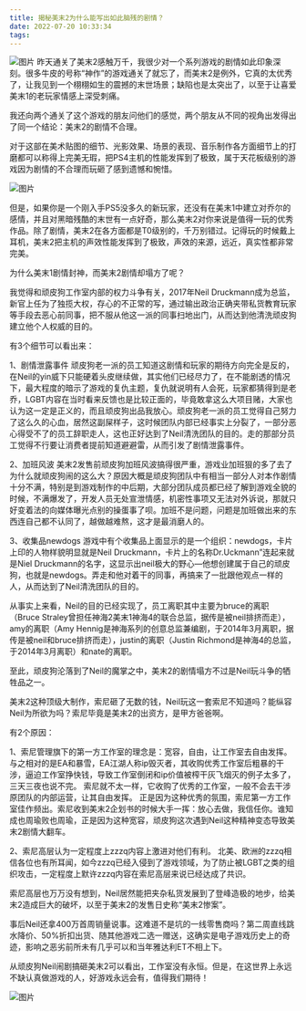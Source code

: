 ```yaml
---
title: 揭秘美末2为什么能写出如此脑残的剧情？
date: 2022-07-20 10:33:34
tags:
---
```

![图片](wallhaven-dgqqvg.jpeg)
昨天通关了美末2感触万千，我很少对一个系列游戏的剧情如此印象深刻。很多牛皮的号称“神作”的游戏通关了就忘了，而美末2是例外，它真的太优秀了，让我见到一个栩栩如生的震撼的末世场景；缺陷也是太突出了，以至于让喜爱美末1的老玩家情感上深受刺痛。

我还向两个通关了这个游戏的朋友问他们的感觉，两个朋友从不同的视角出发得出了同一个结论：美末2的剧情不合理。

对于这部在美术贴图的细节、光影效果、场景的表现、音乐制作各方面细节上的打磨都可以称得上完美无瑕，把PS4主机的性能发挥到了极致，属于天花板级别的游戏因为剧情的不合理而玩砸了感到遗憾和惋惜。

![图片](观点.jpeg)

但是，如果你是一个刚入手PS5没多久的新玩家，还没有在美末1中建立对乔尔的感情，并且对黑暗残酷的末世有一点好奇，那么美末2对你来说是值得一玩的优秀作品。除了剧情，美末2在各方面都是T0级别的，千万别错过。记得玩的时候戴上耳机，美末2把主机的声效性能发挥到了极致，声效的来源，远近，真实性都非常完美。

为什么美末1剧情封神，而美末2剧情却塌方了呢？

我觉得和顽皮狗工作室内部的权力斗争有关，2017年Neil Druckmann成为总监，新官上任为了独揽大权，存心的不正常的写，通过输出政治正确夹带私货教育玩家等手段去恶心前同事，把不服从他这一派的同事扫地出门，从而达到他清洗顽皮狗建立他个人权威的目的。

有3个细节可以看出来：

1、剧情泄露事件
顽皮狗老一派的员工知道这剧情和玩家的期待方向完全是反的，在Neil的yin威下只能硬着头皮继续做，其实他们已经尽力了，在不能剧透的情况下，最大程度的暗示了游戏的复仇主题，复仇就说明有人会死，玩家都猜得到是老乔，LGBT内容在当时看来反馈也是比较正面的，毕竟敢拿这么大项目赌，大家也认为这一定是正义的，而且顽皮狗出品我放心。顽皮狗老一派的员工觉得自己努力了这么久的心血，居然这副屎样子，这时候团队内部已经事实上分裂了，一部分恶心得受不了的员工辞职走人，这也正好达到了Neil清洗团队的目的。走的那部分员工觉得不行要让消费者提前知道避避雷，从而引发了剧情泄露事件。

2、加班风波
美末2发售前顽皮狗加班风波搞得很严重，游戏业加班狠的多了去了为什么就顽皮狗闹的这么大？原因大概是顽皮狗团队中有相当一部分人对本作剧情十分不满，特别是到游戏制作的中后期，大部分团队成员都已经了解到游戏全貌的时候，不满爆发了，开发人员无处宣泄情感，机密性事项又无法对外诉说，那就只好变着法的向媒体曝光点别的操蛋事了呗。加班不是问题，问题是加班做出来的东西连自己都不认同了，越做越难熬，这才是最消磨人的。

3、收集品newdogs
游戏中有个收集品上面显示的是一个组织：newdogs，卡片上印的人物样貌明显就是Neil Druckmann，卡片上的名称Dr.Uckmann”连起来就是Niel Druckmann的名字，这显示出neil极大的野心—他想创建属于自己的顽皮狗，也就是newdogs。弄走和他对着干的同事，再搞来了一批跟他观点一样的人，从而达到了Neil清洗团队的目的。

从事实上来看，Neil的目的已经实现了，员工离职其中主要为bruce的离职（Bruce Straley曾担任神海2美末1神海4的联合总监，据传是被neil排挤而走），amy的离职（Amy Hennig是神海系列的创意总监兼编剧，于2014年3月离职，据传是被neil和bruce排挤而走），justin的离职（Justin Richmond是神海4的总监，于2014年3月离职）和nate的离职。

至此，顽皮狗沦落到了Neil的魔掌之中，美末2的剧情塌方不过是Neil玩斗争的牺牲品之一。

美末2这种顶级大制作，索尼砸了无数的钱，Neil玩这一套索尼不知道吗？能纵容Neil为所欲为吗？索尼毕竟是美末2的出资方，是甲方爸爸啊。

有2个原因：

1、索尼管理旗下的第一方工作室的理念是：宽容，自由，让工作室去自由发挥。
与之相对的是EA和暴雪，EA江湖人称ip毁灭者，其收购优秀工作室后粗暴的干涉，逼迫工作室挣快钱，导致工作室倒闭和ip价值被榨干灰飞烟灭的例子太多了，三天三夜也说不完。
索尼就不太一样，它收购了优秀的工作室，一般不会去干涉原团队的内部运营，让其自由发挥。
正是因为这种优秀的氛围，索尼第一方工作室佳作频出。索尼收到美末2企划书的时候大手一挥：放心去做，我信任你。谁知成也周瑜败也周瑜，正是因为这种宽容，顽皮狗这次遇到Neil这种精神变态导致美末2剧情大翻车。

2、索尼高层认为一定程度上zzzq内容上激进对他们有利。
北美、欧洲的zzzq相信各位也有所耳闻，如今zzzq已经入侵到了游戏领域，为了防止被LGBT之类的组织攻击，一定程度上默许zzzq内容在索尼高层来说已经达成了共识。

索尼高层也万万没有想到，Neil居然能把夹杂私货发展到了登峰造极的地步，给美末2造成巨大的破坏，以至于美末2的发售日史称“美末2惨案”。

事后Neil还拿400万首周销量说事。这难道不是坑的一线零售商吗？第二周直线跳水降价、50%折扣出货、随其他游戏二选一赠送，这确实是电子游戏历史上的奇迹，影响之恶劣前所未有几乎可以和当年雅达利ET不相上下。

从顽皮狗Neil闹剧搞砸美末2可以看出，工作室没有永恒。但是，在这世界上永远不缺认真做游戏的人，好游戏永远会有，值得我们期待！


![图片](wallhaven-833j8j.jpeg)





